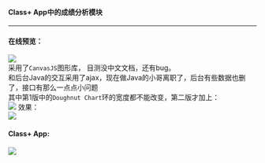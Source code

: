 #### Class+ App中的成绩分析模块  
-----------
#### 在线预览：  
![](http://7xi72v.com1.z0.glb.clouddn.com/class.png)  
采用了`CanvasJS`图形库， 目测没中文文档，还有bug。  
和后台Java的交互采用了ajax，现在做Java的小哥离职了，后台有些数据也删了，接口有那么一点点小问题  
其中第1版中的`Doughnut Chart`环的宽度都不能改变，第二版才加上：  
![](http://7xi72v.com1.z0.glb.clouddn.com/QQ%E6%88%AA%E5%9B%BE20160304145127.png)
效果：  
![](http://7xi72v.com1.z0.glb.clouddn.com/QQ%E6%88%AA%E5%9B%BE20160304145641.png)
#### Class+ App:  
![](http://7xi72v.com1.z0.glb.clouddn.com/QQ%E6%88%AA%E5%9B%BE20160304144509.png)



